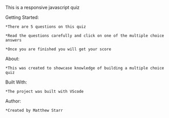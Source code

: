 This is a responsive javascript quiz

Getting Started: 

    *There are 5 questions on this quiz     

    *Read the questions carefully and click on one of the multiple choice answers

    *Once you are finished you will get your score

About:

    *This was created to showcase knowledge of building a multiple choice quiz

Built With: 

    *The project was built with VScode

Author: 
    
    *Created by Matthew Starr

